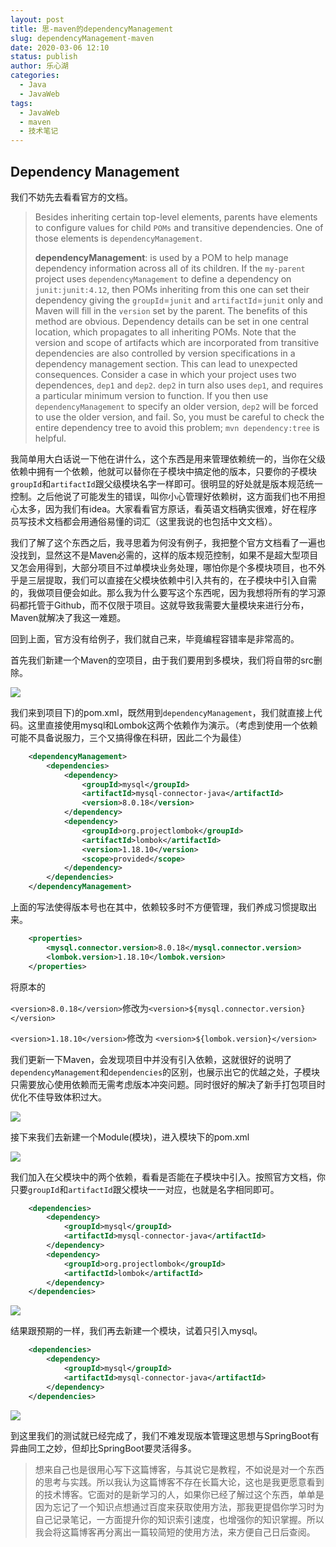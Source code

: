 ```yaml
---
layout: post
title: 思-maven的dependencyManagement
slug: dependencyManagement-maven
date: 2020-03-06 12:10
status: publish
author: 乐心湖
categories: 
  - Java
  - JavaWeb
tags: 
  - JavaWeb
  - maven
  - 技术笔记
---
```




## Dependency Management

我们不妨先去看看官方的文档。

> Besides inheriting certain top-level elements, parents have elements to configure values for child `POMs` and transitive dependencies. One of those elements is `dependencyManagement`.
>
> **dependencyManagement**: is used by a POM to help manage dependency information across all of its children. If the `my-parent` project uses `dependencyManagement` to define a dependency on `junit:junit:4.12`, then POMs inheriting from this one can set their dependency giving the `groupId`=`junit` and `artifactId`=`junit` only and Maven will fill in the `version` set by the parent. The benefits of this method are obvious. Dependency details can be set in one central location, which propagates to all inheriting POMs.
> Note that the version and scope of artifacts which are incorporated from transitive dependencies are also controlled by version specifications in a dependency management section. This can lead to unexpected consequences. Consider a case in which your project uses two dependences, `dep1` and `dep2`. `dep2` in turn also uses `dep1`, and requires a particular minimum version to function. If you then use `dependencyManagement` to specify an older version, `dep2` will be forced to use the older version, and fail. So, you must be careful to check the entire dependency tree to avoid this problem; `mvn dependency:tree` is helpful.

我简单用大白话说一下他在讲什么，这个东西是用来管理依赖统一的，当你在父级依赖中拥有一个依赖，他就可以替你在子模块中搞定他的版本，只要你的子模块`groupId`和`artifactId`跟父级模块名字一样即可。很明显的好处就是版本规范统一控制。之后他说了可能发生的错误，叫你小心管理好依赖树，这方面我们也不用担心太多，因为我们有idea。大家看看官方原话，看英语文档确实很难，好在程序员写技术文档都会用通俗易懂的词汇（这里我说的也包括中文文档）。

我们了解了这个东西之后，我寻思着为何没有例子，我把整个官方文档看了一遍也没找到，显然这不是Maven必需的，这样的版本规范控制，如果不是超大型项目又怎会用得到，大部分项目不过单模块业务处理，哪怕你是个多模块项目，也不外乎是三层提取，我们可以直接在父模块依赖中引入共有的，在子模块中引入自需的，我做项目便会如此。那么我为什么要写这个东西呢，因为我想将所有的学习源码都托管于Github，而不仅限于项目。这就导致我需要大量模块来进行分布，Maven就解决了我这一难题。

回到上面，官方没有给例子，我们就自己来，毕竟编程容错率是非常高的。

首先我们新建一个Maven的空项目，由于我们要用到多模块，我们将自带的src删除。

![](https://cdn.xn2001.com/2020/03/06/20200306063055.png)

我们来到项目下)的pom.xml，既然用到`dependencyManagement`，我们就直接上代码。这里直接使用mysql和Lombok这两个依赖作为演示。（考虑到使用一个依赖可能不具备说服力，三个又搞得像在科研，因此二个为最佳）

```xml
    <dependencyManagement>
        <dependencies>
            <dependency>
                <groupId>mysql</groupId>
                <artifactId>mysql-connector-java</artifactId>
                <version>8.0.18</version>
            </dependency>
            <dependency>
                <groupId>org.projectlombok</groupId>
                <artifactId>lombok</artifactId>
                <version>1.18.10</version>
                <scope>provided</scope>
            </dependency>
        </dependencies>
    </dependencyManagement>
```

上面的写法使得版本号也在其中，依赖较多时不方便管理，我们养成习惯提取出来。

```xml
    <properties>
        <mysql.connector.version>8.0.18</mysql.connector.version>
        <lombok.version>1.18.10</lombok.version>
    </properties>
```

将原本的

`<version>8.0.18</version>`修改为`<version>${mysql.connector.version}</version>`

`<version>1.18.10</version>`修改为 `<version>${lombok.version}</version>`

我们更新一下Maven，会发现项目中并没有引入依赖，这就很好的说明了`dependencyManagement`和`dependencies`的区别，也展示出它的优越之处，子模块只需要放心使用依赖而无需考虑版本冲突问题。同时很好的解决了新手打包项目时优化不佳导致体积过大。

![](https://cdn.xn2001.com/2020/03/06/20200306065552.png)

接下来我们去新建一个Module(模块)，进入模块下的pom.xml

![](https://cdn.xn2001.com/2020/03/06/20200306071252.png)

我们加入在父模块中的两个依赖，看看是否能在子模块中引入。按照官方文档，你只要`groupId`和`artifactId`跟父模块一一对应，也就是名字相同即可。

```xml
    <dependencies>
        <dependency>
            <groupId>mysql</groupId>
            <artifactId>mysql-connector-java</artifactId>
        </dependency>
        <dependency>
            <groupId>org.projectlombok</groupId>
            <artifactId>lombok</artifactId>
        </dependency>
    </dependencies>
```

![](https://cdn.xn2001.com/2020/03/06/20200306072453.png)

结果跟预期的一样，我们再去新建一个模块，试着只引入mysql。

```xml
    <dependencies>
        <dependency>
            <groupId>mysql</groupId>
            <artifactId>mysql-connector-java</artifactId>
        </dependency>
    </dependencies>
```

![](https://cdn.xn2001.com/2020/03/06/20200306072750.png)

到这里我们的测试就已经完成了，我们不难发现版本管理这思想与SpringBoot有异曲同工之妙，但却比SpringBoot要灵活得多。



> 想来自己也是很用心写下这篇博客，与其说它是教程，不如说是对一个东西的思考与实践。所以我认为这篇博客不存在长篇大论，这也是我更愿意看到的技术博客。它面对的是新学习的人，如果你已经了解过这个东西，单单是因为忘记了一个知识点想通过百度来获取使用方法，那我更提倡你学习时为自己记录笔记，一方面提升你的知识索引速度，也增强你的知识掌握。所以我会将这篇博客再分离出一篇较简短的使用方法，来方便自己日后查阅。